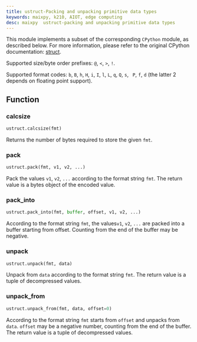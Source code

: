 ```yaml
---
title: ustruct-Packing and unpacking primitive data types
keywords: maixpy, k210, AIOT, edge computing
desc: maixpy  ustruct-packing and unpacking primitive data types
---
```




This module implements a subset of the corresponding `CPython` module, as described below. For more information, please refer to the original CPython documentation: [struct](https://docs.python.org/3.5/library/struct.html#module-struct).

Supported size/byte order prefixes: `@`, `<`, `>`, `!`.

Supported format codes: `b`, `B`, `h`, `H`, `i`, `I`, `l`, `L`, `q`, `Q`, `s`, ` P`, `f`, `d` (the latter 2 depends on floating point support).

## Function

### calcsize

```python
ustruct.calcsize(fmt)
```

Returns the number of bytes required to store the given `fmt`.

### pack

```python
ustruct.pack(fmt, v1, v2, ...)
```

Pack the values ​​`v1`, `v2`, `...` according to the format string `fmt`. The return value is a bytes object of the encoded value.

### pack_into

```python
ustruct.pack_into(fmt, buffer, offset, v1, v2, ...)
```

According to the format string `fmt`, the values ​​`v1`, `v2`, `...` are packed into a buffer starting from offset. Counting from the end of the buffer may be negative.

### unpack

```python
ustruct.unpack(fmt, data)
```

Unpack from `data` according to the format string `fmt`. The return value is a tuple of decompressed values.

### unpack_from

```python
ustruct.unpack_from(fmt, data, offset=0)
```

According to the format string `fmt` starts from `offset` and unpacks from `data`. `offset` may be a negative number, counting from the end of the buffer. The return value is a tuple of decompressed values.
